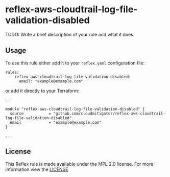# reflex-aws-cloudtrail-log-file-validation-disabled
TODO: Write a brief description of your rule and what it does.

## Usage
To use this rule either add it to your `reflex.yaml` configuration file:  
```
rules:
  - reflex-aws-cloudtrail-log-file-validation-disabled:
      email: "example@example.com"
```

or add it directly to your Terraform:  
```
...

module "reflex-aws-cloudtrail-log-file-validation-disabled" {
  source           = "github.com/cloudmitigator/reflex-aws-cloudtrail-log-file-validation-disabled"
  email            = "example@example.com"
}

...
```

## License
This Reflex rule is made available under the MPL 2.0 license. For more information view the [LICENSE](https://github.com/cloudmitigator/reflex-aws-cloudtrail-log-file-validation-disabled/blob/master/LICENSE) 